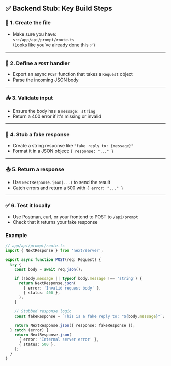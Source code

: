 ## ✅ Backend Stub: Key Build Steps

### 📁 1. **Create the file**

- Make sure you have:  
  `src/app/api/prompt/route.ts`  
  (Looks like you've already done this ✅)

---

### 🔧 2. **Define a `POST` handler**

- Export an async `POST` function that takes a `Request` object
- Parse the incoming JSON body

---

### 📥 3. **Validate input**

- Ensure the body has a `message: string`
- Return a 400 error if it's missing or invalid

---

### 🤖 4. **Stub a fake response**

- Create a string response like `"fake reply to: {message}"`
- Format it in a JSON object: `{ response: "..." }`

---

### 📤 5. **Return a response**

- Use `NextResponse.json(...)` to send the result
- Catch errors and return a 500 with `{ error: "..." }`

---

### ✅ 6. **Test it locally**

- Use Postman, curl, or your frontend to POST to `/api/prompt`
- Check that it returns your fake response

### Example

```ts
// app/api/prompt/route.ts
import { NextResponse } from 'next/server';

export async function POST(req: Request) {
  try {
    const body = await req.json();

    if (!body.message || typeof body.message !== 'string') {
      return NextResponse.json(
        { error: 'Invalid request body' },
        { status: 400 },
      );
    }

    // Stubbed response logic
    const fakeResponse = `This is a fake reply to: "${body.message}"`;

    return NextResponse.json({ response: fakeResponse });
  } catch (error) {
    return NextResponse.json(
      { error: 'Internal server error' },
      { status: 500 },
    );
  }
}
```
